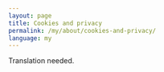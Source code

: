 ```yaml
---
layout: page
title: Cookies and privacy
permalink: /my/about/cookies-and-privacy/
language: my
---
```


Translation needed.
